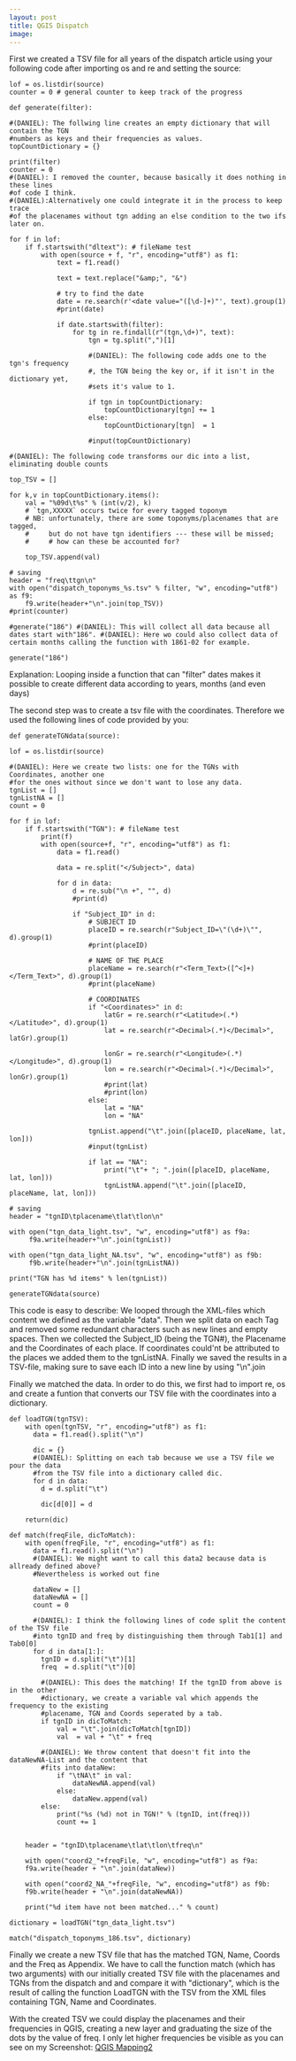 ```yaml
---
layout: post
title: QGIS Dispatch
image: 
---
```


First we created a TSV file for all years of the dispatch article using your following code after importing os and re and setting the source:


    lof = os.listdir(source)
    counter = 0 # general counter to keep track of the progress

    def generate(filter):
    
    #(DANIEL): The follwing line creates an empty dictionary that will contain the TGN
    #numbers as keys and their frequencies as values.
    topCountDictionary = {}

    print(filter)
    counter = 0
    #(DANIEL): I removed the counter, because basically it does nothing in these lines
    #of code I think.
    #(DANIEL):Alternatively one could integrate it in the process to keep trace
    #of the placenames without tgn adding an else condition to the two ifs later on.
    
    for f in lof:
        if f.startswith("dltext"): # fileName test        
            with open(source + f, "r", encoding="utf8") as f1:
                text = f1.read()

                text = text.replace("&amp;", "&")

                # try to find the date
                date = re.search(r'<date value="([\d-]+)"', text).group(1)
                #print(date)

                if date.startswith(filter):
                    for tg in re.findall(r"(tgn,\d+)", text):
                        tgn = tg.split(",")[1]
                        
                        #(DANIEL): The following code adds one to the tgn's frequency
                        #, the TGN being the key or, if it isn't in the dictionary yet,
                        #sets it's value to 1.
                        
                        if tgn in topCountDictionary:
                            topCountDictionary[tgn] += 1
                        else:
                            topCountDictionary[tgn]  = 1

                        #input(topCountDictionary)
                        
    #(DANIEL): The following code transforms our dic into a list, eliminating double counts
    
    top_TSV = []

    for k,v in topCountDictionary.items():
        val = "%09d\t%s" % (int(v/2), k)
        # `tgn,XXXXX` occurs twice for every tagged toponym
        # NB: unfortunately, there are some toponyms/placenames that are tagged,
        #     but do not have tgn identifiers --- these will be missed;
        #     # how can these be accounted for? 

        top_TSV.append(val)                    

    # saving
    header = "freq\ttgn\n"
    with open("dispatch_toponyms_%s.tsv" % filter, "w", encoding="utf8") as f9:
        f9.write(header+"\n".join(top_TSV))
    #print(counter)

    #generate("186") #(DANIEL): This will collect all data because all dates start with"186". #(DANIEL): Here wo could also collect data of certain months calling the function with 1861-02 for example.

    generate("186")
    
Explanation: Looping inside a function that can "filter" dates makes it possible to create different data according to years, months (and even days)

The second step was to create a tsv file with the coordinates. Therefore we used the following lines of code provided by you:

    def generateTGNdata(source):

    lof = os.listdir(source)
    
    #(DANIEL): Here we create two lists: one for the TGNs with Coordinates, another one
    #for the ones without since we don't want to lose any data.
    tgnList = []
    tgnListNA = []
    count = 0

    for f in lof:
        if f.startswith("TGN"): # fileName test
            print(f)
            with open(source+f, "r", encoding="utf8") as f1:
                data = f1.read()

                data = re.split("</Subject>", data)

                for d in data:
                    d = re.sub("\n +", "", d)
                    #print(d)

                    if "Subject_ID" in d:
                        # SUBJECT ID
                        placeID = re.search(r"Subject_ID=\"(\d+)\"", d).group(1)
                        #print(placeID)

                        # NAME OF THE PLACE
                        placeName = re.search(r"<Term_Text>([^<]+)</Term_Text>", d).group(1)
                        #print(placeName)

                        # COORDINATES
                        if "<Coordinates>" in d:
                            latGr = re.search(r"<Latitude>(.*)</Latitude>", d).group(1)
                            lat = re.search(r"<Decimal>(.*)</Decimal>", latGr).group(1)

                            lonGr = re.search(r"<Longitude>(.*)</Longitude>", d).group(1)
                            lon = re.search(r"<Decimal>(.*)</Decimal>", lonGr).group(1)
                            #print(lat)
                            #print(lon)
                        else:
                            lat = "NA"
                            lon = "NA"

                        tgnList.append("\t".join([placeID, placeName, lat, lon]))
                        #input(tgnList)

                        if lat == "NA":
                            print("\t"+ "; ".join([placeID, placeName, lat, lon]))
                            tgnListNA.append("\t".join([placeID, placeName, lat, lon]))

    # saving
    header = "tgnID\tplacename\tlat\tlon\n"

    with open("tgn_data_light.tsv", "w", encoding="utf8") as f9a:
         f9a.write(header+"\n".join(tgnList))

    with open("tgn_data_light_NA.tsv", "w", encoding="utf8") as f9b:
         f9b.write(header+"\n".join(tgnListNA))

    print("TGN has %d items" % len(tgnList))

    generateTGNdata(source)
    
This code is easy to describe: We looped through the XML-files which content we defined as the variable "data". Then we split data on each <Subject> Tag and removed some redundant characters such as new lines and empty spaces. Then we collected the Subject_ID (being the TGN#), the Placename and the Coordinates of each place. If coordinates could'nt be attributed to the places we added them to the tgnListNA. Finally we saved the results in a TSV-file, making sure to save each ID into a new line by using "\n".join

Finally we matched the data. In order to do this, we first had to import re, os and create a funtion that converts our TSV file with the coordinates into a dictionary.

    def loadTGN(tgnTSV):
        with open(tgnTSV, "r", encoding="utf8") as f1:
          data = f1.read().split("\n")

          dic = {}
          #(DANIEL): Splitting on each tab because we use a TSV file we pour the data
          #from the TSV file into a dictionary called dic.
          for d in data:
            d = d.split("\t")

            dic[d[0]] = d

        return(dic)

    def match(freqFile, dicToMatch):
        with open(freqFile, "r", encoding="utf8") as f1:
          data = f1.read().split("\n") 
          #(DANIEL): We might want to call this data2 because data is allready defined above?
          #Nevertheless is worked out fine

          dataNew = []
          dataNewNA = []
          count = 0
          
          #(DANIEL): I think the following lines of code split the content of the TSV file
          #into tgnID and freq by distinguishing them through Tab1[1] and Tab0[0]
          for d in data[1:]:
            tgnID = d.split("\t")[1]
            freq  = d.split("\t")[0]
            
            #(DANIEL): This does the matching! If the tgnID from above is in the other
            #dictionary, we create a variable val which appends the frequency to the existing 
            #placename, TGN and Coords seperated by a tab.
            if tgnID in dicToMatch:
                val = "\t".join(dicToMatch[tgnID])
                val  = val + "\t" + freq
            
            #(DANIEL): We throw content that doesn't fit into the dataNewNA-List and the content that
            #fits into dataNew:
                if "\tNA\t" in val:
                    dataNewNA.append(val)
                else:
                    dataNew.append(val)
            else:
                print("%s (%d) not in TGN!" % (tgnID, int(freq)))
                count += 1
                

        header = "tgnID\tplacename\tlat\tlon\tfreq\n"

        with open("coord2_"+freqFile, "w", encoding="utf8") as f9a:
        f9a.write(header + "\n".join(dataNew))

        with open("coord2_NA_"+freqFile, "w", encoding="utf8") as f9b:
        f9b.write(header + "\n".join(dataNewNA))

        print("%d item have not been matched..." % count)

    dictionary = loadTGN("tgn_data_light.tsv")

    match("dispatch_toponyms_186.tsv", dictionary)
    
Finally we create a new TSV file that has the matched TGN, Name, Coords and the Freq as Appendix. We have to call the function match (which has two arguments) with our initially created TSV file with the placenames and TGNs from the dispatch and and compare it with "dictionary", which is the result of calling the function LoadTGN with the TSV from the XML files containing TGN, Name and Coordinates.

With the created TSV we could display the placenames and their frequencies in QGIS, creating a new layer and graduating the size of the dots by the value of freq. I only let higher frequencies be visible as you can see on my Screenshot: [QGIS Mapping2]

[QGIS Mapping2]: https://drive.google.com/open?id=1q31wKNpn63HBlmhQ_vpl2lemhnWvZ08t
